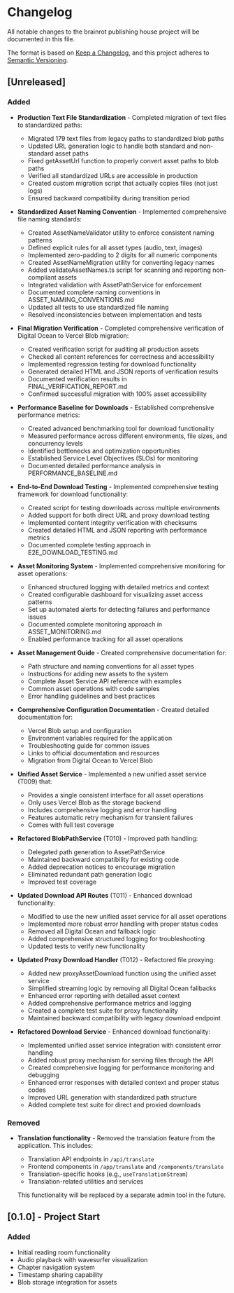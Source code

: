 # Changelog

All notable changes to the brainrot publishing house project will be documented in this file.

The format is based on [Keep a Changelog](https://keepachangelog.com/en/1.0.0/),
and this project adheres to [Semantic Versioning](https://semver.org/spec/v2.0.0.html).

## [Unreleased]

### Added

- **Production Text File Standardization** - Completed migration of text files to standardized paths:

  - Migrated 179 text files from legacy paths to standardized blob paths
  - Updated URL generation logic to handle both standard and non-standard asset paths
  - Fixed getAssetUrl function to properly convert asset paths to blob paths
  - Verified all standardized URLs are accessible in production
  - Created custom migration script that actually copies files (not just logs)
  - Ensured backward compatibility during transition period

- **Standardized Asset Naming Convention** - Implemented comprehensive file naming standards:

  - Created AssetNameValidator utility to enforce consistent naming patterns
  - Defined explicit rules for all asset types (audio, text, images)
  - Implemented zero-padding to 2 digits for all numeric components
  - Created AssetNameMigration utility for converting legacy names
  - Added validateAssetNames.ts script for scanning and reporting non-compliant assets
  - Integrated validation with AssetPathService for enforcement
  - Documented complete naming conventions in ASSET_NAMING_CONVENTIONS.md
  - Updated all tests to use standardized file naming
  - Resolved inconsistencies between implementation and tests

- **Final Migration Verification** - Completed comprehensive verification of Digital Ocean to Vercel Blob migration:

  - Created verification script for auditing all production assets
  - Checked all content references for correctness and accessibility
  - Implemented regression testing for download functionality
  - Generated detailed HTML and JSON reports of verification results
  - Documented verification results in FINAL_VERIFICATION_REPORT.md
  - Confirmed successful migration with 100% asset accessibility

- **Performance Baseline for Downloads** - Established comprehensive performance metrics:

  - Created advanced benchmarking tool for download functionality
  - Measured performance across different environments, file sizes, and concurrency levels
  - Identified bottlenecks and optimization opportunities
  - Established Service Level Objectives (SLOs) for monitoring
  - Documented detailed performance analysis in PERFORMANCE_BASELINE.md

- **End-to-End Download Testing** - Implemented comprehensive testing framework for download functionality:

  - Created script for testing downloads across multiple environments
  - Added support for both direct URL and proxy download testing
  - Implemented content integrity verification with checksums
  - Created detailed HTML and JSON reporting with performance metrics
  - Documented complete testing approach in E2E_DOWNLOAD_TESTING.md

- **Asset Monitoring System** - Implemented comprehensive monitoring for asset operations:

  - Enhanced structured logging with detailed metrics and context
  - Created configurable dashboard for visualizing asset access patterns
  - Set up automated alerts for detecting failures and performance issues
  - Documented complete monitoring approach in ASSET_MONITORING.md
  - Enabled performance tracking for all asset operations

- **Asset Management Guide** - Created comprehensive documentation for:

  - Path structure and naming conventions for all asset types
  - Instructions for adding new assets to the system
  - Complete Asset Service API reference with examples
  - Common asset operations with code samples
  - Error handling guidelines and best practices

- **Comprehensive Configuration Documentation** - Created detailed documentation for:

  - Vercel Blob setup and configuration
  - Environment variables required for the application
  - Troubleshooting guide for common issues
  - Links to official documentation and resources
  - Migration from Digital Ocean to Vercel Blob

- **Unified Asset Service** - Implemented a new unified asset service (T009) that:

  - Provides a single consistent interface for all asset operations
  - Only uses Vercel Blob as the storage backend
  - Includes comprehensive logging and error handling
  - Features automatic retry mechanism for transient failures
  - Comes with full test coverage

- **Refactored BlobPathService** (T010) - Improved path handling:

  - Delegated path generation to AssetPathService
  - Maintained backward compatibility for existing code
  - Added deprecation notices to encourage migration
  - Eliminated redundant path generation logic
  - Improved test coverage

- **Updated Download API Routes** (T011) - Enhanced download functionality:

  - Modified to use the new unified asset service for all asset operations
  - Implemented more robust error handling with proper status codes
  - Removed all Digital Ocean and fallback logic
  - Added comprehensive structured logging for troubleshooting
  - Updated tests to verify new functionality

- **Updated Proxy Download Handler** (T012) - Refactored file proxying:
  - Added new proxyAssetDownload function using the unified asset service
  - Simplified streaming logic by removing all Digital Ocean fallbacks
  - Enhanced error reporting with detailed asset context
  - Added comprehensive performance metrics and logging
  - Created a complete test suite for proxy functionality
  - Maintained backward compatibility with legacy download endpoint
- **Refactored Download Service** - Enhanced download functionality:
  - Implemented unified asset service integration with consistent error handling
  - Added robust proxy mechanism for serving files through the API
  - Created comprehensive logging for performance monitoring and debugging
  - Enhanced error responses with detailed context and proper status codes
  - Improved URL generation with standardized path structure
  - Added complete test suite for direct and proxied downloads

### Removed

- **Translation functionality** - Removed the translation feature from the application. This includes:

  - Translation API endpoints in `/api/translate`
  - Frontend components in `/app/translate` and `/components/translate`
  - Translation-specific hooks (e.g., `useTranslationStream`)
  - Translation-related utilities and services

  This functionality will be replaced by a separate admin tool in the future.

## [0.1.0] - Project Start

### Added

- Initial reading room functionality
- Audio playback with wavesurfer visualization
- Chapter navigation system
- Timestamp sharing capability
- Blob storage integration for assets
